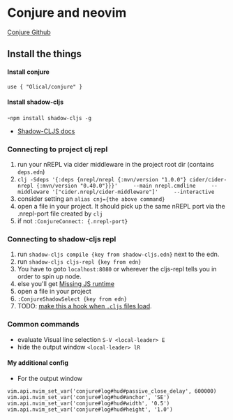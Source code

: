 # Conjure and neovim
[Conjure Github](https://github.com/Olical/conjure/)

## Install the things
#### Install conjure
`use { "Olical/conjure" }`

#### Install shadow-cljs
-`npm install shadow-cljs -g`
- [Shadow-CLJS docs](https://shadow-cljs.github.io/)

### Connecting to project clj repl
1. run your nREPL via cider middleware in the project root dir (contains `deps.edn`)
  1. ```clj -Sdeps '{:deps {nrepl/nrepl {:mvn/version "1.0.0"} cider/cider-nrepl {:mvn/version "0.40.0"}}}'     --main nrepl.cmdline     --middleware '["cider.nrepl/cider-middleware"]'     --interactive```
  1. consider setting an `alias cnj={the above command}`
1. open a file in your project.  It should pick up the same nREPL port via the .nrepl-port file created by `clj`
  1. if not `:ConjureConnect: {.nrepl-port}`

### Connecting to shadow-cljs repl
1. run `shadow-cljs compile {key from shadow-cljs.edn}` next to the edn.
1. run `shadow-cljs cljs-repl {key from edn}`
1. You have to goto `localhost:8080` or wherever the cljs-repl tells you in order to spin up node. 
  1. else you'll get [Missing JS runtime](https://shadow-cljs.github.io/docs/UsersGuide.html#missing-js-runtime)
1. open a file in your project
1. `:ConjureShadowSelect {key from edn}` 
  1. TODO: [make this a hook when `.cljs` files load](https://github.com/Olical/conjure/issues/318). 

### Common commands
- evaluate Visual line selection `S-V <local-leader> E` 
- hide the output window `<local-leader> lR`


#### My additional config
- For the output window
```
vim.api.nvim_set_var('conjure#log#hud#passive_close_delay', 600000)
vim.api.nvim_set_var('conjure#log#hud#anchor', 'SE')
vim.api.nvim_set_var('conjure#log#hud#width', '0.5')
vim.api.nvim_set_var('conjure#log#hud#height', '1.0')
```
